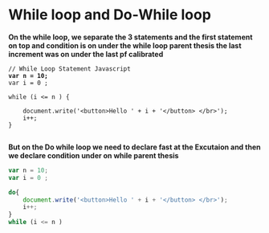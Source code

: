 # While loop and Do-While loop

**On the while loop, we separate the 3 statements and the first statement on top and condition is on under the while loop parent thesis the last increment was on under the last pf calibrated**

<pre class="language-javascript"><code class="lang-javascript">// While Loop Statement Javascript
<strong>var n = 10;
</strong>var i = 0 ;

while (i &#x3C;= n ) {

    document.write('&#x3C;button>Hello ' + i + '&#x3C;/button> &#x3C;/br>');
    i++;
}

</code></pre>

**But on the Do while loop we need to declare fast at the Excutaion and then we declare condition under on while parent thesis**&#x20;

```javascript
var n = 10;
var i = 0 ;

do{
    document.write('<button>Hello ' + i + '</button> </br>');
    i++;
}
while (i <= n )
```

